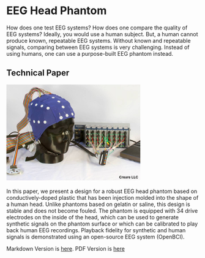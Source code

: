 # EEG Head Phantom
How does one test EEG systems?  How does one compare the quality of EEG systems?  Ideally, you would use a human subject.  But, a human cannot produce known, repeatable EEG systems.  Without known and repeatable signals, comparing between EEG systems is very challenging.  Instead of using humans, one can use a purpose-built EEG phantom instead.  

## Technical Paper

<img src="Technical_Paper/images/HeadPhantomWithDriveSystem.jpg" alt="EEG Head Phanom" width="350">

In this paper, we present a design for a robust EEG head phantom based on conductively-doped plastic that has been injection molded into the shape of a human head. Unlike phantoms based on gelatin or saline, this design is stable and does not become fouled. The phantom is equipped with 34 drive electrodes on the inside of the head, which can be used to generate synthetic signals on the phantom surface or which can be calibrated to play back human EEG recordings. Playback fidelity for synthetic and human signals is demonstrated using an open-source EEG system (OpenBCI).

Markdown Version is [here](Technical_Paper/Head%20Phantom%20for%20EEG%20Testing.md).  PDF Version is [here](Technical_Paper/Head%20Phantom%20for%20EEG%20Testing.pdf)









